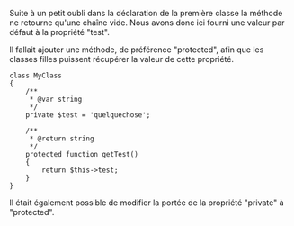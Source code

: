 Suite à un petit oubli dans la déclaration de la première classe la méthode ne retourne qu'une chaîne vide.
Nous avons donc ici fourni une valeur par défaut à la propriété "test".

Il fallait ajouter une méthode, de préférence "protected", afin que les classes filles puissent récupérer la valeur de cette propriété.

    class MyClass
    {
        /**
         * @var string
         */
        private $test = 'quelquechose';
    
        /**
         * @return string
         */
        protected function getTest()
        {
            return $this->test;
        }
    }
    
Il était également possible de modifier la portée de la propriété "private" à "protected".    